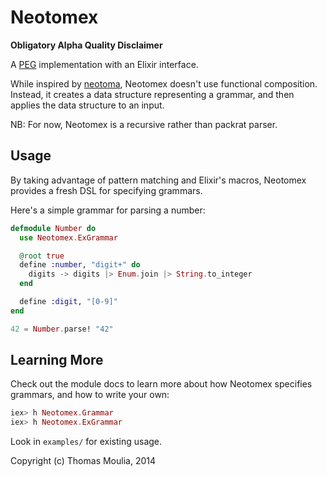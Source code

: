 # Neotomex

**Obligatory Alpha Quality Disclaimer**

A [PEG](http://bford.info/packrat/) implementation with an Elixir
interface.

While inspired by [neotoma](https://github.com/seancribbs/neotoma),
Neotomex doesn't use functional composition. Instead, it creates
a data structure representing a grammar, and then applies the
data structure to an input.

NB: For now, Neotomex is a recursive rather than packrat parser.


## Usage

By taking advantage of pattern matching and Elixir's macros,
Neotomex provides a fresh DSL for specifying grammars.

Here's a simple grammar for parsing a number:

```elixir
defmodule Number do
  use Neotomex.ExGrammar

  @root true
  define :number, "digit+" do
    digits -> digits |> Enum.join |> String.to_integer
  end

  define :digit, "[0-9]"
end

42 = Number.parse! "42"
```


## Learning More

Check out the module docs to learn more about how Neotomex
specifies grammars, and how to write your own:

```elixir
iex> h Neotomex.Grammar
iex> h Neotomex.ExGrammar
```

Look in `examples/` for existing usage.


Copyright (c) Thomas Moulia, 2014
